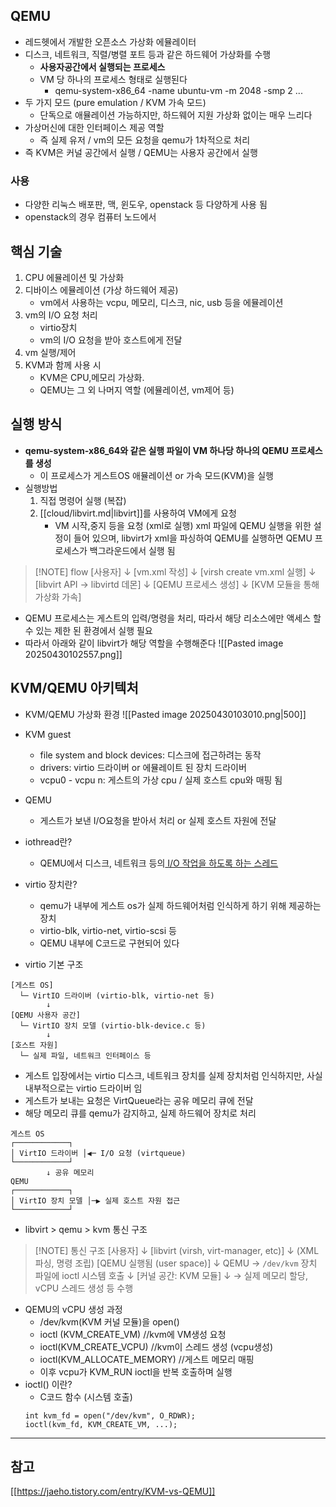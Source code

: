 ## QEMU
- 레드헷에서 개발한 오픈소스 가상화 에뮬레이터
- 디스크, 네트워크, 직렬/병렬 포트 등과 같은 하드웨어 가상화를 수행
	- **사용자공간에서 실행되는 프로세스**
	- VM 당 하나의 프로세스 형태로 실행된다
		- qemu-system-x86_64 -name ubuntu-vm -m 2048 -smp 2 ...
- 두 가지 모드 (pure emulation / KVM 가속 모드)
	- 단독으로 애뮬레이션 가능하지만, 하드웨어 지원 가상화 없이는 매우 느리다
- 가상머신에 대한 인터페이스 제공 역할
	- 즉 실제 유저 / vm의 모든 요청을 qemu가 1차적으로 처리
- 즉 KVM은 커널 공간에서 실행 / QEMU는 사용자 공간에서 실행
### 사용
- 다양한 리눅스 배포판, 맥, 윈도우, openstack 등 다양하게 사용 됨
- openstack의 경우 컴퓨터 노드에서 

## 핵심 기술
1) CPU 에뮬레이션 및 가상화
2) 디바이스 에뮬레이션 (가상 하드웨어 제공)
	- vm에서 사용하는 vcpu, 메모리, 디스크, nic, usb 등을 에뮬레이션
3) vm의 I/O 요청 처리
	- virtio장치
	- vm의 I/O 요청을 받아 호스트에게 전달
4) vm 실행/제어
5) KVM과 함께 사용 시
	- KVM은 CPU,메모리 가상화.
	- QEMU는 그 외 나머지 역할 (에뮬레이션, vm제어 등)
## 실행 방식
- **qemu-system-x86_64와 같은 실행 파일이 VM 하나당 하나의 QEMU 프로세스를 생성**
	- 이 프로세스가 게스트OS 애뮬레이션 or 가속 모드(KVM)을 실행
- 실행방법
	1) 직접 명령어 실행 (복잡)
	2) [[cloud/libvirt.md|libvirt]]를 사용하여 VM에게 요청
		- VM 시작,중지 등을 요청 (xml로 실행)
			xml 파일에 QEMU 실행을 위한 설정이 들어 있으며, libvirt가 xml을 파싱하여 QEMU를 실행하면 QEMU 프로세스가 백그라운드에서 실행 됨 

> [!NOTE] flow
> [사용자]
   ↓
[vm.xml 작성]
   ↓
[virsh create vm.xml 실행]
   ↓
[libvirt API → libvirtd 데몬]
   ↓
[QEMU 프로세스 생성]
   ↓
[KVM 모듈을 통해 가상화 가속]

- QEMU 프로세스는 게스트의 입력/명령을 처리, 따라서 해당 리소스에만 액세스 할 수 있는 제한 된 환경에서 실행 필요
- 따라서 아래와 같이 libvirt가 해당 역할을 수행해준다
![[Pasted image 20250430102557.png]]

## KVM/QEMU 아키텍처
- KVM/QEMU 가상화 환경
![[Pasted image 20250430103010.png|500]]
- KVM guest
	- file system and block devices: 디스크에 접근하려는 동작
	- drivers: virtio 드라이버 or 에뮬레이트 된 장치 드라이버
	- vcpu0 - vcpu n: 게스트의 가상 cpu / 실제 호스트 cpu와 매핑 됨
- QEMU
	- 게스트가 보낸 I/O요청을 받아서 처리 or 실제 호스트 자원에 전달

- iothread란?
	- QEMU에서 디스크, 네트워크 등의<u> I/O 작업을 하도록 하는 스레드</u>

- virtio 장치란?
	- qemu가 내부에 게스트 os가 실제 하드웨어처럼 인식하게 하기 위해 제공하는  장치
	- virtio-blk, virtio-net, virtio-scsi 등 
	- QEMU 내부에 C코드로 구현되어 있다
- virtio 기본 구조
```text
[게스트 OS]
  └─ VirtIO 드라이버 (virtio-blk, virtio-net 등)
        ↓
[QEMU 사용자 공간]
  └─ VirtIO 장치 모델 (virtio-blk-device.c 등)
        ↓
[호스트 자원]
  └─ 실제 파일, 네트워크 인터페이스 등
```

- 게스트 입장에서는 virtio 디스크, 네트워크 장치를 실제 장치처럼 인식하지만, 사실 내부적으로는 virtio 드라이버 임
- 게스트가 보내는 요청은 VirtQueue라는 공유 메모리 큐에 전달
- 해당 메모리 큐를 qemu가 감지하고, 실제 하드웨어 장치로 처리

```
게스트 OS
┌────────────┐
│ VirtIO 드라이버 │◀─ I/O 요청 (virtqueue)
└────────────┘
        ↓ 공유 메모리
QEMU
┌────────────┐
│ VirtIO 장치 모델 │─▶ 실제 호스트 자원 접근
└────────────┘
```





- libvirt > qemu > kvm 통신 구조
> [!NOTE] 통신 구조
> [사용자]
  ↓
[libvirt (virsh, virt-manager, etc)]
  ↓ (XML 파싱, 명령 조립)
[QEMU 실행됨 (user space)]
  ↓
QEMU → `/dev/kvm` 장치 파일에 ioctl 시스템 호출
  ↓
[커널 공간: KVM 모듈]
  ↓
→ 실제 메모리 할당, vCPU 스레드 생성 등 수행

- QEMU의 vCPU 생성 과정
	- /dev/kvm(KVM 커널 모듈)을 open()
	- ioctl (KVM_CREATE_VM) //kvm에 VM생성 요청
	- ioctl(KVM_CREATE_VCPU) //kvm이 스레드 생성 (vcpu생성)
	- ioctl(KVM_ALLOCATE_MEMORY) //게스트 메모리 매핑
	- 이후 vcpu가 KVM_RUN ioctl을 반복 호출하며 실행
- ioctl() 이란?
	- C코드 함수 (시스템 호출)
	```
	int kvm_fd = open("/dev/kvm", O_RDWR);
	ioctl(kvm_fd, KVM_CREATE_VM, ...);
	```


------
## 참고
[[https://jaeho.tistory.com/entry/KVM-vs-QEMU]]